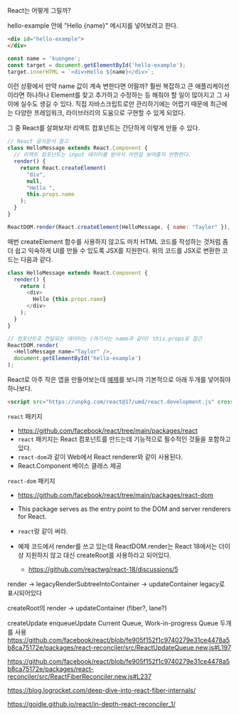 React는 어떻게 그릴까?

hello-example 안에 "Hello {name}" 메시지를 넣어보려고 한다.
```html
<div id="hello-example">
</div>
```

```js
const name = 'kuongee';
const target = document.getElementById('hello-example');
target.innerHTML = `<div>Hello ${name}</div>`;
```

이런 상황에서 만약 name 값이 계속 변한다면 어떨까?
훨씬 복잡하고 큰 애플리케이션이라면 하나하나 Element를 찾고 추가하고 수정하는 등 해줘야 할 일이 많아지고 그 사이에 실수도 생길 수 있다.
직접 자바스크립트로만 관리하기에는 어렵기 때문에 최근에는 다양한 프레임워크, 라이브러리의 도움으로 구현할 수 있게 되었다.

그 중 React를 살펴보자!
리액트 컴포넌트는 간단하게 이렇게 만들 수 있다.
```js
// React 공식문서 참고
class HelloMessage extends React.Component {
  // 리액트 컴포넌트는 input 데이터를 받아서 어떤걸 보여줄지 반환한다.
  render() {
    return React.createElement(
      "div",
      null,
      "Hello ",
      this.props.name
    );
  }
}

ReactDOM.render(React.createElement(HelloMessage, { name: "Taylor" }), document.getElementById('hello-example'));
```

매번 createElement 함수를 사용하지 않고도 마치 HTML 코드를 작성하는 것처럼 좀 더 쉽고 익숙하게 UI를 만들 수 있도록 JSX를 지원한다. 위의 코드를 JSX로 변환한 코드는 다음과 같다.

```js
class HelloMessage extends React.Component {
  render() {
    return (
      <div>
        Hello {this.props.name}
      </div>
    );
  }
}

// 컴포넌트로 전달되는 데이터는 (여기서는 name과 같이) this.props로 접근
ReactDOM.render(
  <HelloMessage name="Taylor" />,
  document.getElementById('hello-example')
);
```

React로 아주 작은 앱을 만들어보는데 [예제](https://reactjs.org/docs/add-react-to-a-website.html)를 보니까 기본적으로 아래 두개를 넣어줘야 하나보다.
```html
<script src="https://unpkg.com/react@17/umd/react.development.js" crossorigin></script>  <script src="https://unpkg.com/react-dom@17/umd/react-dom.development.js" crossorigin></script>
```

`react` 패키지
- https://github.com/facebook/react/tree/main/packages/react
- `react` 패키지는 React 컴포넌트를 만드는데 기능적으로 필수적인 것들을 포함하고 있다.
- `react-dom`과 같이 Web에서 React renderer와 같이 사용된다.
- React.Component 베이스 클래스 제공

`react-dom` 패키지
- https://github.com/facebook/react/tree/main/packages/react-dom
- This package serves as the entry point to the DOM and server renderers for React.
- `react`랑 같이 써라.

- 예제 코드에서 render를 쓰고 있는데 ReactDOM.render는 React 18에서는 더이상 지원하지 않고 대신 createRoot를 사용하라고 되어있다.
  - https://github.com/reactwg/react-18/discussions/5

render -> legacyRenderSubtreeIntoContainer -> updateContainer
legacy로 표시되어있다


createRoot의 render -> updateContainer (fiber?, lane?)

createUpdate
enqueueUpdate
Current Queue, Work-in-progress Queue 두개를 사용
https://github.com/facebook/react/blob/fe905f152f1c9740279e31ce4478a5b8ca75172e/packages/react-reconciler/src/ReactUpdateQueue.new.js#L197

https://github.com/facebook/react/blob/fe905f152f1c9740279e31ce4478a5b8ca75172e/packages/react-reconciler/src/ReactFiberReconciler.new.js#L237


https://blog.logrocket.com/deep-dive-into-react-fiber-internals/

https://goidle.github.io/react/in-depth-react-reconciler_1/